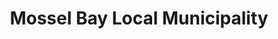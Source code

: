 ---
title: Mossel Bay Local Municipality
url: /mossel-bay-local-municipality/
latitude: -34.17
longitude: 22.117
---